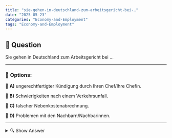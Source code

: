 ```yaml
---
title: "sie-gehen-in-deutschland-zum-arbeitsgericht-bei-…"
date: "2025-05-23"
categories: "Economy-and-Employment"
tags: "Economy-and-Employment"
---
```


## 📌 **Question**

Sie gehen in Deutschland zum Arbeitsgericht bei …



---

### 📝 **Options:**

🔘 **A)** ungerechtfertigter Kündigung durch Ihren Chef/Ihre Chefin.

🔘 **B)** Schwierigkeiten nach einem Verkehrsunfall.

🔘 **C)** falscher Nebenkostenabrechnung.

🔘 **D)** Problemen mit den Nachbarn/Nachbarinnen.

---

<details>
  <summary>🔍 Show Answer</summary>

  <p>
💡  <b>Correct Answer:</b>  a
  </p>
  <p>
    📖<b>Explanation:</b>
    In Deutschland ist das Arbeitsgericht eine spezielle Gerichtsbarkeit, die sich mit Angelegenheiten im Bereich des Arbeitsrechts befasst. Arbeitnehmer können bei Streitigkeiten mit ihren Arbeitgebern, wie zum Beispiel ungerechtfertigte Kündigungen, Klage erheben. Solche Fälle werden nicht am allgemeinen Zivilgericht, sondern am Arbeitsgericht behandelt. Im Vergleich dazu würden Probleme wie Verkehrsunfälle, falsche Nebenkostenabrechnungen oder Nachbarstreitigkeiten in andere rechtliche Kategorien fallen und somit vor anderen gerichtlichen Instanzen verhandelt werden. Dies ist wichtig, um die richtige rechtliche Unterstützung zu erhalten und die richtige Behörde anzusprechen.
  </p>
</details>
